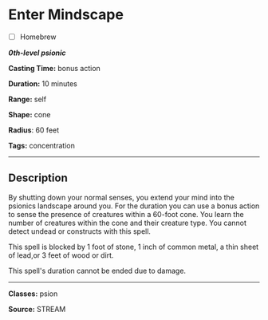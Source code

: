 # Enter Mindscape

- [ ] Homebrew

***0th-level psionic***

**Casting Time:** bonus action

**Duration:** 10 minutes

**Range:** self

**Shape:** cone

**Radius**: 60 feet

**Tags:** concentration

---

## Description
By shutting down your normal senses, you extend your mind into the psionics landscape around you. For the duration you can use a bonus action to sense the presence of creatures within a 60-foot cone. You learn the number of creatures within the cone and their creature type. You cannot detect undead or constructs with this spell.

This spell is blocked by 1 foot of stone, 1 inch of common metal, a thin sheet of lead,or 3 feet of wood or dirt.

This spell's duration cannot be ended due to damage.

---

**Classes:** psion

**Source:** STREAM
